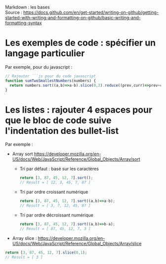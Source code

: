 Markdown : les bases  
Source : https://docs.github.com/en/get-started/writing-on-github/getting-started-with-writing-and-formatting-on-github/basic-writing-and-formatting-syntax

# Les exemples de code : spécifier un langage particulier
Par exemple, pour du javascript :
```js
// Rajouter ```js pour du code javascript
function sumTwoSmallestNumbers(numbers) {  
  return numbers.sort((a,b)=>a-b).slice(0,2).reduce((prev,curr)=>prev+curr);
}
``` 

# Les listes : rajouter 4 espaces pour que le bloc de code suive l'indentation des bullet-list
Par exemple :
- Array sort https://developer.mozilla.org/en-US/docs/Web/JavaScript/Reference/Global_Objects/Array/sort  
  - Tri par défaut : basé sur les caractères
    ```js
    return [3, 87, 45, 12, 7].sort();
    // Result = [ 12, 3, 45, 7, 87 ]
    ```
  - Tri par ordre croissant numérique
    ```js
    return [3, 87, 45, 12, 7].sort((a,b)=>a-b);
    // Result = [ 3, 7, 12, 45, 87 ]
    ```
  - Tri par ordre décroissant numérique
    ```js
    return [3, 87, 45, 12, 7].sort((a,b)=>b-a);
    // Result = [ 87, 45, 12, 7, 3 ]
    ```

- Array slice : https://developer.mozilla.org/en-US/docs/Web/JavaScript/Reference/Global_Objects/Array/slice
```js
return [3, 87, 45, 12, 7].slice(0,1);
// Result = [ 3 ]

